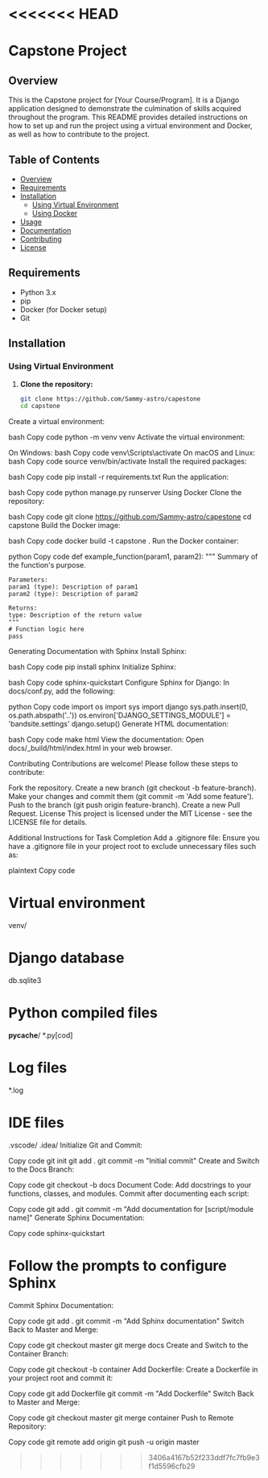 <<<<<<< HEAD
=======
# Capstone Project

## Overview

This is the Capstone project for [Your Course/Program]. It is a Django application designed to demonstrate the culmination of skills acquired throughout the program. This README provides detailed instructions on how to set up and run the project using a virtual environment and Docker, as well as how to contribute to the project.

## Table of Contents

- [Overview](#overview)
- [Requirements](#requirements)
- [Installation](#installation)
  - [Using Virtual Environment](#using-virtual-environment)
  - [Using Docker](#using-docker)
- [Usage](#usage)
- [Documentation](#documentation)
- [Contributing](#contributing)
- [License](#license)

## Requirements

- Python 3.x
- pip
- Docker (for Docker setup)
- Git

## Installation

### Using Virtual Environment

1. **Clone the repository:**
   ```bash
   git clone https://github.com/Sammy-astro/capestone
   cd capstone
Create a virtual environment:

bash
Copy code
python -m venv venv
Activate the virtual environment:

On Windows:
bash
Copy code
venv\Scripts\activate
On macOS and Linux:
bash
Copy code
source venv/bin/activate
Install the required packages:

bash
Copy code
pip install -r requirements.txt
Run the application:

bash
Copy code
python manage.py runserver
Using Docker
Clone the repository:

bash
Copy code
git clone https://github.com/Sammy-astro/capestone
cd capstone
Build the Docker image:

bash
Copy code
docker build -t capstone .
Run the Docker container:

python
Copy code
def example_function(param1, param2):
    """
    Summary of the function's purpose.

    Parameters:
    param1 (type): Description of param1
    param2 (type): Description of param2

    Returns:
    type: Description of the return value
    """
    # Function logic here
    pass
Generating Documentation with Sphinx
Install Sphinx:

bash
Copy code
pip install sphinx
Initialize Sphinx:

bash
Copy code
sphinx-quickstart
Configure Sphinx for Django:
In docs/conf.py, add the following:

python
Copy code
import os
import sys
import django
sys.path.insert(0, os.path.abspath('..'))
os.environ['DJANGO_SETTINGS_MODULE'] = 'bandsite.settings'
django.setup()
Generate HTML documentation:

bash
Copy code
make html
View the documentation:
Open docs/_build/html/index.html in your web browser.

Contributing
Contributions are welcome! Please follow these steps to contribute:

Fork the repository.
Create a new branch (git checkout -b feature-branch).
Make your changes and commit them (git commit -m 'Add some feature').
Push to the branch (git push origin feature-branch).
Create a new Pull Request.
License
This project is licensed under the MIT License - see the LICENSE file for details.

Additional Instructions for Task Completion
Add a .gitignore file:
Ensure you have a .gitignore file in your project root to exclude unnecessary files such as:

plaintext
Copy code
# Virtual environment
venv/

# Django database
db.sqlite3

# Python compiled files
__pycache__/
*.py[cod]

# Log files
*.log

# IDE files
.vscode/
.idea/
Initialize Git and Commit:


Copy code
git init
git add .
git commit -m "Initial commit"
Create and Switch to the Docs Branch:


Copy code
git checkout -b docs
Document Code:
Add docstrings to your functions, classes, and modules. Commit after documenting each script:


Copy code
git add .
git commit -m "Add documentation for [script/module name]"
Generate Sphinx Documentation:


Copy code
sphinx-quickstart
# Follow the prompts to configure Sphinx
Commit Sphinx Documentation:


Copy code
git add .
git commit -m "Add Sphinx documentation"
Switch Back to Master and Merge:


Copy code
git checkout master
git merge docs
Create and Switch to the Container Branch:


Copy code
git checkout -b container
Add Dockerfile:
Create a Dockerfile in your project root and commit it:

Copy code
git add Dockerfile
git commit -m "Add Dockerfile"
Switch Back to Master and Merge:


Copy code
git checkout master
git merge container
Push to Remote Repository:


Copy code
git remote add origin <your-remote-repo-url>
git push -u origin master
>>>>>>> 3406a4167b52f233ddf7fc7fb9e3f1d5596cfb29
